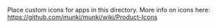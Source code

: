 Place custom icons for apps in this directory.
More info on icons here:
https://github.com/munki/munki/wiki/Product-Icons